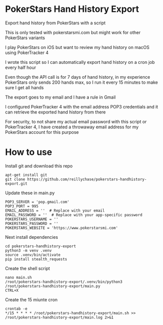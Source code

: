 # PokerStars Hand History Export
Export hand history from PokerStars with a script

This is only tested with pokerstarsmi.com but might work for other PokerStars variants

I play PokerStars on iOS but want to review my hand history on macOS using PokerTracker 4

I wrote this script so I can automatically export hand history on a cron job every half hour

Even though the API call is for 7 days of hand history, in my experience PokerStars only sends 200 hands max, so I run it every 15 minutes to make sure I get all hands

The export goes to my email and I have a rule in Gmail

I configured PokerTracker 4 with the email address POP3 credentials and it can retrieve the exported hand history from there

For security, to not share my actual email password with this script or PokerTracker 4, I have created a throwaway email address for my PokerStars account for this purpose

# How to use
Install git and download this repo
```
apt-get install git
git clone https://github.com/reillychase/pokerstars-handhistory-export.git
```

Update these in main.py

```
POP3_SERVER = 'pop.gmail.com'
POP3_PORT = 995
EMAIL_ADDRESS = ''  # Replace with your email
EMAIL_PASSWORD = ''  # Replace with your app-specific password
POKERSTARS_USERNAME = ''
POKERSTARS_PASSWORD = ''
POKERSTARS_WEBSITE = 'https://www.pokerstarsmi.com'
```

Next install dependencies
```
cd pokerstars-handhistory-export
python3 -m venv .venv
source .venv/bin/activate
pip install stealth_requests
```
Create the shell script
```
nano main.sh
/root/pokerstars-handhistory-export/.venv/bin/python3 /root/pokerstars-handhistory-export/main.py
CTRL+X
```
Create the 15 miunte cron
```
crontab -e
*/15 * * * * /root/pokerstars-handhistory-export/main.sh >> /root/pokerstars-handhistory-export/main.log 2>&1
```

